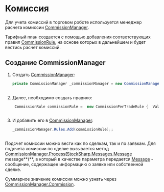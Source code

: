 # Комиссия

Для учета комиссий в торговом роботе используется менеджер расчета комиссии [CommissionManager](xref:StockSharp.Algo.Commissions.CommissionManager).

Тарифный план создается с помощью добавления соответствующих правил [CommissionRule](xref:StockSharp.Algo.Commissions.CommissionRule), на основе которых в дальнейшем и будет вестись расчет комиссий.

## Создание CommissionManager

1. Создать [CommissionManager](xref:StockSharp.Algo.Commissions.CommissionManager):

   ```cs
   private CommissionManager _commissionManager = new CommissionManager();
   						
   ```
2. Далее, необходимо создать правило:

   ```cs
    CommissionRule commissionRule =  new CommissionPerTradeRule {  Value = new Unit(1m) };
   						
   ```
3. И добавить его в [CommissionManager](xref:StockSharp.Algo.Commissions.CommissionManager):

   ```cs
   _commissionManager.Rules.Add(commissionRule);;
   						
   ```

Подсчет комиссии можно вести как по сделкам, так и по заявкам. Для подсчета комиссии по сделке вызывается метод [CommissionManager.Process](xref:StockSharp.Algo.Commissions.CommissionManager.Process(StockSharp.Messages.Message))**(**[StockSharp.Messages.Message](xref:StockSharp.Messages.Message) message**)**, в который в качестве параметра передается [Message](xref:StockSharp.Messages.Message) \- сообщение, содержащее информацию о заявке или собственной сделке.

Суммарное значение комиссии можно узнать через [CommissionManager.Commission](xref:StockSharp.Algo.Commissions.CommissionManager.Commission).
